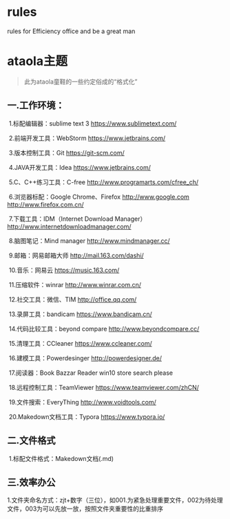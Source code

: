 # rules
rules for Efficiency office and be a great man

# 					ataola主题

> 此为ataola童鞋的一些约定俗成的“格式化”

## 一.工作环境：

​	1.标配编辑器：sublime text 3  https://www.sublimetext.com/

​	2.前端开发工具：WebStorm  https://www.jetbrains.com/

​	3.版本控制工具：Git  https://git-scm.com/

​	4.JAVA开发工具：Idea  https://www.jetbrains.com/

​	5.C、C++练习工具：C-free  http://www.programarts.com/cfree_ch/

​	6.浏览器标配：Google Chrome、Firefox  http://www.google.com http://www.firefox.com.cn/

​	7.下载工具：IDM（Internet Download Manager）  http://www.internetdownloadmanager.com/

​	8.脑图笔记：Mind manager  http://www.mindmanager.cc/

​	9.邮箱：网易邮箱大师   http://mail.163.com/dashi/

​	10.音乐：网易云  https://music.163.com/

​	11.压缩软件：winrar    http://www.winrar.com.cn/

​	12.社交工具：微信、TIM    http://office.qq.com/

​	13.录屏工具：bandicam    https://www.bandicam.cn/

​	14.代码比较工具：beyond compare    http://www.beyondcompare.cc/

​        15.清理工具：CCleaner   https://www.ccleaner.com/

​	16.建模工具：Powerdesinger   http://powerdesigner.de/

​	17.阅读器：Book Bazzar Reader   win10 store search please

​	18.远程控制工具：TeamViewer    https://www.teamviewer.com/zhCN/

​	19.文件搜索：EveryThing    http://www.voidtools.com/

​	20.Makedown文档工具：Typora    https://www.typora.io/

## 二.文件格式

​	1.标配文件格式：Makedown文档(.md)

## 三.效率办公

​	1.文件夹命名方式：zjt+数字（三位），如001.为紧急处理重要文件，002为待处理文件，003为可以先放一放，按照文件夹重要性的比重排序

​	
